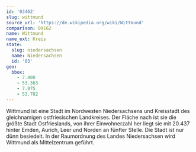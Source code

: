 ```yaml
---
id: '03462'
slug: wittmund
source_url: 'https://de.wikipedia.org/wiki/Wittmund'
comparison: 09162
name: Wittmund
name_ext: Kreis
state:
  slug: niedersachsen
  name: Niedersachsen
  id: '03'
geo:
  bbox:
    - 7.408
    - 53.363
    - 7.975
    - 53.782
---
```


Wittmund ist eine Stadt im Nordwesten Niedersachsens und Kreisstadt des gleichnamigen ostfriesischen Landkreises. Der Fläche nach ist sie die größte Stadt Ostfrieslands, von ihrer Einwohnerzahl her liegt sie mit 20.437 hinter Emden, Aurich, Leer und Norden an fünfter Stelle. Die Stadt ist nur dünn besiedelt. In der Raumordnung des Landes Niedersachsen wird Wittmund als Mittelzentrum geführt.
